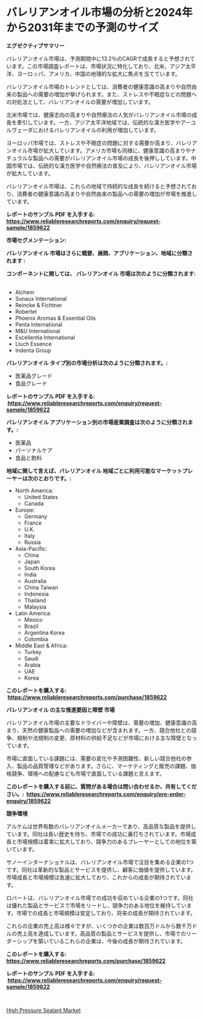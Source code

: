 <p><h1>バレリアンオイル市場の分析と2024年から2031年までの予測のサイズ</h1></p><p><strong>エグゼクティブサマリー</strong></p>
<p><p>バレリアンオイル市場は、予測期間中に13.2％のCAGRで成長すると予想されています。この市場調査レポートは、市場状況に特化しており、北米、アジア太平洋、ヨーロッパ、アメリカ、中国の地理的な拡大に焦点を当てています。</p><p>バレリアンオイル市場のトレンドとしては、消費者の健康意識の高まりや自然由来の製品への需要の増加が挙げられます。また、ストレスや不眠症などの問題への対処法として、バレリアンオイルの需要が増加しています。</p><p>北米市場では、健康志向の高まりや自然療法の人気がバレリアンオイル市場の成長を牽引しています。一方、アジア太平洋地域では、伝統的な漢方医学やアーユルヴェーダにおけるバレリアンオイルの利用が増加しています。</p><p>ヨーロッパ市場では、ストレスや不眠症の問題に対する需要が高まり、バレリアンオイル市場が拡大しています。アメリカ市場も同様に、健康意識の高まりやナチュラルな製品への需要がバレリアンオイル市場の成長を後押ししています。中国市場では、伝統的な漢方医学や自然療法の普及により、バレリアンオイル市場が拡大しています。</p><p>バレリアンオイル市場は、これらの地域で持続的な成長を続けると予想されており、消費者の健康意識の高まりや自然由来の製品への需要の増加が市場を推進しています。</p></p>
<p><strong>レポートのサンプル PDF を入手する: <a href="https://www.reliableresearchreports.com/enquiry/request-sample/1859622">https://www.reliableresearchreports.com/enquiry/request-sample/1859622</a></strong></p>
<p><strong>市場セグメンテーション:</strong></p>
<p><strong> バレリアンオイル 市場はさらに概要、展開、アプリケーション、地域に分類されます :</strong></p>
<p><strong>コンポーネントに関しては、 バレリアンオイル 市場は次のように分類されます: &nbsp;</strong></p>
<p><ul><li>Alchem</li><li>Sunaux International</li><li>Reincke & Fichtner</li><li>Robertet</li><li>Phoenix Aromas & Essential Oils</li><li>Penta International</li><li>M&U International</li><li>Excellentia International</li><li>Lluch Essence</li><li>Indenta Group</li></ul></p>
<p><strong> バレリアンオイル タイプ別の市場分析は次のように分類されます。:</strong></p>
<p><ul><li>医薬品グレード</li><li>食品グレード</li></ul></p>
<p><strong>レポートのサンプル PDF を入手する: &nbsp;<a href="https://www.reliableresearchreports.com/enquiry/request-sample/1859622">https://www.reliableresearchreports.com/enquiry/request-sample/1859622</a></strong></p>
<p><strong> バレリアンオイル アプリケーション別の市場産業調査は次のように分類されます。:</strong></p>
<p><ul><li>医薬品</li><li>パーソナルケア</li><li>食品と飲料</li></ul></p>
<p><strong>地域に関して言えば、バレリアンオイル 地域ごとに利用可能なマーケットプレーヤーは次のとおりです。:</strong></p>
<p><ul>
    <li>
        North America:
        <ul>
            <li>United States</li>
            <li>Canada</li>
        </ul>
    </li>
    <li>
        Europe:
        <ul>
            <li>Germany</li>
            <li>France</li>
            <li>U.K.</li>
            <li>Italy</li>
            <li>Russia</li>
        </ul>
    </li>
    <li>
        Asia-Pacific:
        <ul>
            <li>China</li>
            <li>Japan</li>
            <li>South Korea</li>
            <li>India</li>
            <li>Australia</li>
            <li>China Taiwan</li>
            <li>Indonesia</li>
            <li>Thailand</li>
            <li>Malaysia</li>
        </ul>
    </li>
    <li>
        Latin America:
        <ul>
            <li>Mexico</li>
            <li>Brazil</li>
            <li>Argentina Korea</li>
            <li>Colombia</li>
        </ul>
    </li>
    <li>
        Middle East & Africa:
        <ul>
            <li>Turkey</li>
            <li>Saudi</li>
            <li>Arabia</li>
            <li>UAE</li>
            <li>Korea</li>
        </ul>
    </li>
    </ul></p>
<p><strong>このレポートを購入する: &nbsp;<a href="https://www.reliableresearchreports.com/purchase/1859622">https://www.reliableresearchreports.com/purchase/1859622</a></strong></p>
<p><strong>バレリアンオイル の主な推進要因と障壁 市場</strong></p>
<p><p>バレリアンオイル市場の主要なドライバーや障壁は、需要の増加、健康意識の高まり、天然の健康製品への需要の増加などが含まれます。一方、競合他社との競争、規制や法規制の変更、原材料の供給不足などが市場における主な障壁となっています。</p><p>市場に直面している課題には、需要の変化や予測困難性、新しい競合他社の参入、製品の品質管理などがあります。さらに、マーケティングと販売の課題、価格競争、環境への配慮なども市場で直面している課題と言えます。</p></p>
<p><strong>このレポートを購入する前に、質問がある場合は問い合わせるか、共有してください。:&nbsp; <a href="https://www.reliableresearchreports.com/enquiry/pre-order-enquiry/1859622">https://www.reliableresearchreports.com/enquiry/pre-order-enquiry/1859622</a></strong></p>
<p><strong>競争環境</strong></p>
<p><p>アルケムは世界有数のバレリアンオイルメーカーであり、高品質な製品を提供しています。同社は長い歴史を持ち、市場での成功に裏打ちされています。市場成長と市場規模は着実に拡大しており、競争力のあるプレーヤーとしての地位を築いています。</p><p>サノーインターナショナルは、バレリアンオイル市場で注目を集める企業の1つです。同社は革新的な製品とサービスを提供し、顧客に価値を提供しています。市場成長と市場規模は急速に拡大しており、これからの成長が期待されています。</p><p>ロバートは、バレリアンオイル市場での成功を収めている企業の1つです。同社は優れた製品とサービスで市場をリードし、競争力のある地位を維持しています。市場での成長と市場規模は安定しており、将来の成長が期待されています。</p><p>これらの企業の売上高は様々ですが、いくつかの企業は数百万ドルから数千万ドルの売上高を達成しています。高品質の製品とサービスを提供し、市場でのリーダーシップを築いているこれらの企業は、今後の成長が期待されています。</p></p>
<p><strong>このレポートを購入する: &nbsp; <a href="https://www.reliableresearchreports.com/purchase/1859622">https://www.reliableresearchreports.com/purchase/1859622</a></strong></p>
<p><strong>レポートのサンプル PDF を入手する: &nbsp;<a href="https://www.reliableresearchreports.com/enquiry/request-sample/1859622">https://www.reliableresearchreports.com/enquiry/request-sample/1859622</a></strong><strong></strong></p>
<p>&nbsp;</p>
<p><p><a href="https://github.com/Hazelklievgspy6vdcsmu106w/Market-Research-Report-List-1/blob/main/high-pressure-sealant-market.md">High Pressure Sealant Market</a></p></p>